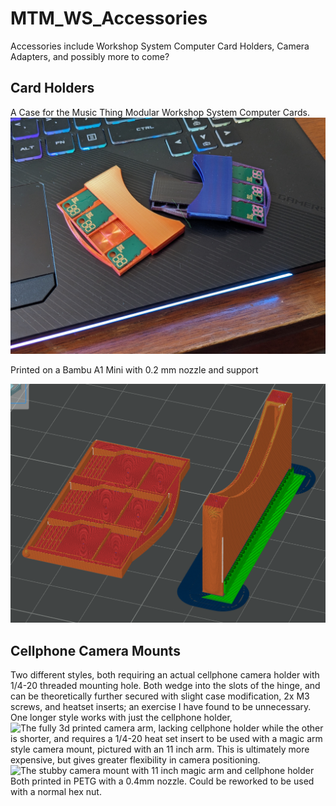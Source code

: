 # MTM_WS_Accessories
Accessories include Workshop System Computer Card Holders, Camera Adapters, and possibly more to come?

## Card Holders
A Case for the Music Thing Modular Workshop System Computer Cards.
![photo of the 3 card and 4 card cases](assets/img/PXL_20250207_195110043.PORTRAIT.ORIGINAL.jpg)

Printed on a Bambu A1 Mini with 0.2 mm nozzle and support

![screen grab of the 3 card case as sliced and printed](assets/img/MTM_WS_CH_Print.png)

## Cellphone Camera Mounts
Two different styles, both requiring an actual cellphone camera holder with 1/4-20 threaded mounting hole. Both wedge into the slots of the hinge, and can be theoretically further secured with slight case modification, 2x M3 screws, and heatset inserts; an exercise I have found to be unnecessary.
One longer style works with just the cellphone holder,
![The fully 3d printed camera arm, lacking cellphone holder](assets/img/WS_Camera_Mount.png)
while the other is shorter, and requires a 1/4-20 heat set insert to be used with a magic arm style camera mount, pictured with an 11 inch arm. This is ultimately more expensive, but gives greater flexibility in camera positioning.
![The stubby camera mount with 11 inch magic arm and cellphone holder](assets/img/WS_Stubby_Camera_Mount.png)
Both printed in PETG with a 0.4mm nozzle. Could be reworked to be used with a normal hex nut.
